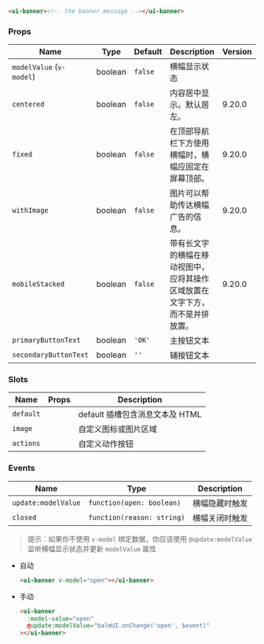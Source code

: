 ```html
<ui-banner><!-- the banner message --></ui-banner>
```

### Props

| Name                     | Type    | Default | Description                                                                  | Version |
| ------------------------ | ------- | ------- | ---------------------------------------------------------------------------- | ------- |
| `modelValue` (`v-model`) | boolean | `false` | 横幅显示状态                                                                 |         |
| `centered`               | boolean | `false` | 内容居中显示。默认居左。                                                     | 9.20.0  |
| `fixed`                  | boolean | `false` | 在顶部导航栏下方使用横幅时，横幅应固定在屏幕顶部。                           | 9.20.0  |
| `withImage`              | boolean | `false` | 图片可以帮助传达横幅广告的信息。                                             | 9.20.0  |
| `mobileStacked`          | boolean | `false` | 带有长文字的横幅在移动视图中，应将其操作区域放置在文字下方，而不是并排放置。 | 9.20.0  |
| `primaryButtonText`      | boolean | `'OK'`  | 主按钮文本                                                                   |         |
| `secondaryButtonText`    | boolean | `''`    | 辅按钮文本                                                                   |         |

### Slots

| Name      | Props | Description                     |
| --------- | ----- | ------------------------------- |
| `default` |       | default 插槽包含消息文本及 HTML |
| `image`   |       | 自定义图标或图片区域            |
| `actions` |       | 自定义动作按钮                  |

### Events

| Name                | Type                       | Description    |
| ------------------- | -------------------------- | -------------- |
| `update:modelValue` | `function(open: boolean)`  | 横幅隐藏时触发 |
| `closed`            | `function(reason: string)` | 横幅关闭时触发 |

> 提示：如果你不使用 `v-model` 绑定数据，你应该使用 `@update:modelValue` 监听横幅显示状态并更新 `modelValue` 属性

- 自动

  ```html
  <ui-banner v-model="open"></ui-banner>
  ```

- 手动

  ```html
  <ui-banner
    :model-value="open"
    @update:modelValue="balmUI.onChange('open', $event)"
  ></ui-banner>
  ```
